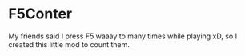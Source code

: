 # F5Conter
My friends said I press F5 waaay to many times while playing xD, so I created this little mod to count them.
